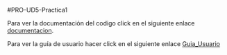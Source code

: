 #PRO-UD5-Practica1

Para ver la documentación del codigo click en el siguiente enlace [documentacion](/docs/Documentacion.txt).

Para ver la guía de usuario hacer click en el siguiente enlace [Guia_Usuario](/docs/Guia_Usuario.txt)
